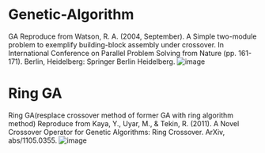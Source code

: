 # Genetic-Algorithm
GA Reproduce from Watson, R. A. (2004, September). A Simple two-module problem to exemplify building-block assembly under crossover. In International Conference on Parallel Problem Solving from Nature (pp. 161-171). Berlin, Heidelberg: Springer Berlin Heidelberg.
![image](https://github.com/CheesePlankton/Genetic-Algorithm/assets/111073709/2ffb2245-4adc-47cb-8abc-b2f9a04641e0)

# Ring GA
Ring GA(resplace crossover method of former GA with ring algorithm method) Reproduce from Kaya, Y., Uyar, M., & Tekin, R. (2011). A Novel Crossover Operator for Genetic Algorithms: Ring Crossover. ArXiv, abs/1105.0355.
![image](https://github.com/CheesePlankton/Genetic-Algorithm/assets/111073709/da436a6b-f61e-45cd-bf76-b38ad8532e08)

